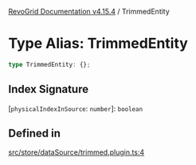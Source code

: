 [RevoGrid Documentation v4.15.4](README.md) / TrimmedEntity

# Type Alias: TrimmedEntity

```ts
type TrimmedEntity: {};
```

## Index Signature

 \[`physicalIndexInSource`: `number`\]: `boolean`

## Defined in

[src/store/dataSource/trimmed.plugin.ts:4](https://github.com/revolist/revogrid/blob/1645225511bdf49c1a62fd26a91ac5b7e1558fd9/src/store/dataSource/trimmed.plugin.ts#L4)
